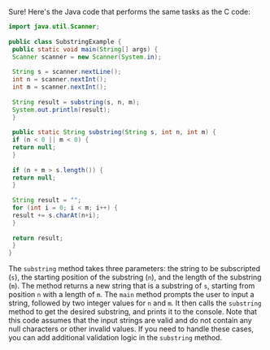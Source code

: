 Sure! Here's the Java code that performs the same tasks as the C code:
```java
import java.util.Scanner;
 
public class SubstringExample {
 public static void main(String[] args) {
 Scanner scanner = new Scanner(System.in);
 
 String s = scanner.nextLine();
 int n = scanner.nextInt();
 int m = scanner.nextInt();
 
 String result = substring(s, n, m);
 System.out.println(result);
 }
 
 public static String substring(String s, int n, int m) {
 if (n < 0 || m < 0) {
 return null;
 }
 
 if (n + m > s.length()) {
 return null;
 }
 
 String result = "";
 for (int i = 0; i < m; i++) {
 result += s.charAt(n+i);
 }
 
 return result;
 }
}
```
The `substring` method takes three parameters: the string to be subscripted (`s`), the starting position of the substring (`n`), and the length of the substring (`m`). The method returns a new string that is a substring of `s`, starting from position `n` with a length of `m`.
The `main` method prompts the user to input a string, followed by two integer values for `n` and `m`. It then calls the `substring` method to get the desired substring, and prints it to the console.
Note that this code assumes that the input strings are valid and do not contain any null characters or other invalid values. If you need to handle these cases, you can add additional validation logic in the `substring` method.

